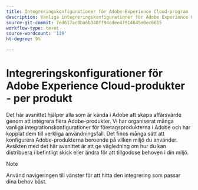 ```yaml
---
title: Integreringskonfigurationer för Adobe Experience Cloud-program - per produkt
description: Vanliga integreringskonfigurationer för Adobe Experience Cloud-program ordnade efter produkt.
source-git-commit: 7ed617ac0ba6b340ff94cdee47914645e0ec6615
workflow-type: tm+mt
source-wordcount: '119'
ht-degree: 9%

---
```



# Integreringskonfigurationer för Adobe Experience Cloud-produkter - per produkt

Det här avsnittet hjälper alla som är kända i Adobe att skapa affärsvärde genom att integrera flera Adobe-produkter.  Vi har organiserat många vanliga integrationskonfigurationer för företagsprodukterna i Adobe och har kopplat dem till verkliga användningsfall.  Det finns många sätt att konfigurera Adobe-produkterna beroende på vilken miljö du använder.  Avsikten med det här avsnittet är att ge vägledning om hur du kan distribuera i befintligt skick eller ändra för att tillgodose behoven i din miljö.

>[!NOTE]
>
>Använd navigeringen till vänster för att hitta den integrering som passar dina behov bäst.
